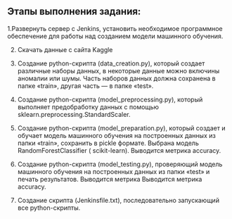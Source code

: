 ## Этапы выполнения задания:
1.Развернуть сервер с Jenkins, установить необходимое программное обеспечение для работы над созданием модели машинного обучения.

2. Скачать данные с сайта Kaggle

3. Создание python-скрипта (data_creation.py), который создает различные наборы данных, в некоторые данные можно включины аномалии или шумы. Часть наборов данных должна сохранена в папке «train», другая часть — в папке «test». 

4. Создание python-скрипта (model_preprocessing.py), который выполняет предобработку данных с помощью sklearn.preprocessing.StandardScaler.

5. Создание python-скрипта (model_preparation.py), который создает и обучает модель машинного обучения на построенных данных из папки «train», сохранить в pickle формате. Выбрана модель RandomForestClassifier ( scikit-learn). Выводится метрика accuracy.

6. Создание python-скрипта (model_testing.py), проверяющий модель машинного обучения на построенных данных из папки «test» и печать результатов. Выводится метрика  Выводится метрика  accuracy.

7. Создание скрипта (Jenkinsfile.txt), последовательно запускающий все python-скрипты.